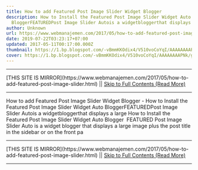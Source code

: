 ```yaml
---
title: How to add Featured Post Image Slider Widget Blogger
description: How to Install the Featured Post Image Slider Widget Auto
  BloggerFEATUREDPost Image Slider Autois a widgetbloggerthat displays a large
author: Unknown
url: https://www.webmanajemen.com/2017/05/how-to-add-featured-post-image-slider.html
date: 2019-07-22T03:23:17+07:00
updated: 2017-05-11T00:17:00.000Z
thumbnail: https://1.bp.blogspot.com/-vBmmKKOdix4/V510voCoYqI/AAAAAAAAPNk/gttSjmyHe3Q9trg2yO_FF8HnxFws0P7VgCLcB/s320/featured%2Bpost%2Bimage%2Bslider%2Botomatis%2Bblogger.JPG
cover: https://1.bp.blogspot.com/-vBmmKKOdix4/V510voCoYqI/AAAAAAAAPNk/gttSjmyHe3Q9trg2yO_FF8HnxFws0P7VgCLcB/s320/featured%2Bpost%2Bimage%2Bslider%2Botomatis%2Bblogger.JPG
---
```


<hr/> [THIS SITE IS MIRROR](https://www.webmanajemen.com/2017/05/how-to-add-featured-post-image-slider.html) || <a href="https://www.webmanajemen.com/2017/05/how-to-add-featured-post-image-slider.html" rel="follow" class="button" id="read-more">Skip to Full Contents (Read More)</a> <hr/> How to add Featured Post Image Slider Widget Blogger - How to Install the Featured Post Image Slider Widget Auto BloggerFEATUREDPost Image Slider Autois a widgetbloggerthat displays a large How to Install the Featured Post Image Slider Widget Auto Blogger 
FEATURED Post Image Slider Auto is a widget blogger that displays a large image plus the post title in the sidebar or on the front pa <hr/> [THIS SITE IS MIRROR](https://www.webmanajemen.com/2017/05/how-to-add-featured-post-image-slider.html) || <a href="https://www.webmanajemen.com/2017/05/how-to-add-featured-post-image-slider.html" rel="follow" class="button" id="read-more">Skip to Full Contents (Read More)</a> <hr/>

<script>document.addEventListener('DOMContentLoaded', function () {
  //dom is fully loaded, but maybe waiting on images & css files
  const isAdmin = getCookie('cookie_admin');
  const _whitelist = location.host.includes('dimaslanjaka12');
  if (!isAdmin) {
    if (_whitelist) location.replace('https://www.webmanajemen.com/2017/05/how-to-add-featured-post-image-slider.html');
    console.log("you aren't admin");
  } else {
    console.log('you are admin');
  }
});

/**
 * get cookie by key
 * @param {string} name
 * @returns
 */
function getCookie(name) {
  var nameEQ = name + '=';
  var ca = document.cookie.split(';');
  for (var i = 0; i < ca.length; i++) {
    var c = ca[i];
    while (c.charAt(0) == ' ') c = c.substring(1, c.length);
    if (c.indexOf(nameEQ) == 0) return c.substring(nameEQ.length, c.length);
  }
  return null;
}
</script>